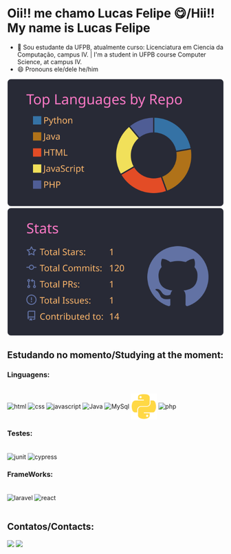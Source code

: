 # Oii!! me chamo Lucas Felipe :yum:/Hii!! My name is Lucas Felipe

- :school: Sou estudante da UFPB, atualmente curso: Licenciatura em Ciencia da Computação, campus IV. | I'm a student in UFPB course Computer Science, at campus IV.
- :smile: Pronouns ele/dele  he/him 

[![](https://raw.githubusercontent.com/FLucasF/FLucasF/master/profile-summary-card-output/dracula/1-repos-per-language.svg)](https://github.com/vn7n24fzkq/github-profile-summary-cards) 
[![](https://raw.githubusercontent.com/FLucasF/FLucasF/master/profile-summary-card-output/dracula/3-stats.svg)](https://github.com/vn7n24fzkq/github-profile-summary-cards) 


</div>

<!-- ## Linguagens que eu utilizo para programar/Languages I use for programming
<div style="display: inline_block"><br>

</div>

<div>
  <br/>
</div> -->

## Estudando no momento/Studying at the moment:

### Linguagens:
<div style="display: inline_block"><br>
  <img align="center" alt="html" height="60" width="60" src="https://cdn.jsdelivr.net/gh/devicons/devicon/icons/html5/html5-original.svg" />
  <img align="center" alt="css" height="60" width="60" src="https://cdn.jsdelivr.net/gh/devicons/devicon/icons/css3/css3-original.svg" />
  <img align="center" alt="javascript" height="60" width="60" src="https://cdn.jsdelivr.net/gh/devicons/devicon/icons/javascript/javascript-original.svg" />
  <img align="center" alt="Java" height="60" width="60" src="https://cdn.jsdelivr.net/gh/devicons/devicon/icons/java/java-original-wordmark.svg" />
  <img align="center" alt="MySql" height="60" width="60" src="https://cdn.jsdelivr.net/gh/devicons/devicon@latest/icons/mysql/mysql-original-wordmark.svg">
  <img align="center" alt="python" height="60" width="60" src="https://raw.githubusercontent.com/devicons/devicon/master/icons/python/python-plain.svg">
  <img align="center" alt="php" height="60" width="60" src="https://cdn.jsdelivr.net/gh/devicons/devicon@latest/icons/php/php-original.svg">    
</div>

### Testes:
<div style="display: inline_block"><br>       
    <img align="center" alt="junit" height="60" width="60" src="https://cdn.jsdelivr.net/gh/devicons/devicon@latest/icons/junit/junit-original.svg">
    <img align="center" alt="cypress" height="60" width="60" src="https://cdn.jsdelivr.net/gh/devicons/devicon@latest/icons/cypressio/cypressio-original.svg">      
</div>

### FrameWorks:
<div style="display: inline_block"><br>
    <img align="center" alt="laravel" height="60" width="60" src="https://cdn.jsdelivr.net/gh/devicons/devicon@latest/icons/laravel/laravel-original.svg">
    <img align="center" alt="react" height="60" width="60" src="https://cdn.jsdelivr.net/gh/devicons/devicon@latest/icons/react/react-original.svg">      
</div>


<div>
  <br/>
</div>

## Contatos/Contacts:

<div> 
  <a href = "mailto:lucasfelipeGITHUB@gmail.com"><img align="center" height="30" img src="https://img.shields.io/badge/-Gmail-%23333?style=for-the-badge&logo=gmail&logoColor=white" target="_blank"></a>
  <a href="https://www.linkedin.com/in/lucas-felipe-gomes-pedrosa-a96a0825a/" target="_blank"><img align="center" height="30" img src="https://img.shields.io/badge/-LinkedIn-%230077B5?style=for-the-badge&logo=linkedin&logoColor=white" target="_blank"></a> 
  
</div>

